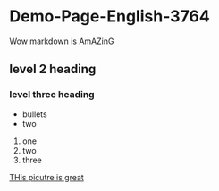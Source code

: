 # Demo-Page-English-3764

Wow markdown is AmAZinG

## level 2 heading 
### level three heading 
- bullets 
- two 

1. one 
2. two 
3. three


[THis picutre is great](wow.JPG)

